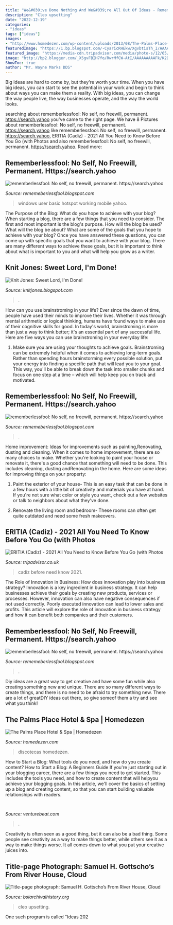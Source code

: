 ```yaml
---
title: "We&#039;ve Done Nothing And We&#039;re All Out Of Ideas - Rememberlessfool: No Self, No Freewill, Permanent. Https://search.yahoo"
description: "Cleo upsetting"
date: "2022-12-19"
categories:
- "ideas"
tags: ["ideas"]
images:
- "http://www.homedezen.com/wp-content/uploads/2013/08/The-Palms-Place-Hotel-Spa-28.jpg"
featuredImage: "https://1.bp.blogspot.com/-CyaricRHEkw/XgvbtisTh_I/AAAAAAAAb2I/ZY_ewffLqYc-z7PxA_6197drchPKe0abQCLcBGAsYHQ/s1600/Untitled114.png"
featured_image: "https://media-cdn.tripadvisor.com/media/photo-s/12/65/6d/a5/obra-de-pintura.jpg"
image: "http://bp2.blogger.com/_X5gvFBIH7fo/RwrMfCW-AtI/AAAAAAAAAFk/K2DDF-__jOY/w1200-h630-p-k-no-nu/IMG_0636.JPG"
ShowToc: true
author: "Mr. Wayne Marks DDS"
---
```



Big Ideas are hard to come by, but they're worth your time. When you have big ideas, you can start to see the potential in your work and begin to think about ways you can make them a reality. With big ideas, you can change the way people live, the way businesses operate, and the way the world looks.

	

		
searching about rememberlessfool: No self, no freewill, permanent. https://search.yahoo you've came to the right page. We have 8 Pictures about rememberlessfool: No self, no freewill, permanent. https://search.yahoo like rememberlessfool: No self, no freewill, permanent. https://search.yahoo, ERITIA (Cadiz) - 2021 All You Need to Know Before You Go (with Photos and also rememberlessfool: No self, no freewill, permanent. https://search.yahoo. Read more:
		
    
## Rememberlessfool: No Self, No Freewill, Permanent. Https://search.yahoo

<img loading=lazy src="https://1.bp.blogspot.com/-7Kh1n4TLBOI/XhqophYPjlI/AAAAAAAAcCA/R31o3Slmc0sT74rffxNWDuiGt-Wv11XXQCLcBGAsYHQ/s1600/Untitled181.png" onerror="this.onerror=null;this.src='https://tse3.mm.bing.net/th?id=OIP.K1PktYzAiLVYMlYAqDq5SQHaEK&amp;pid=15.1';" alt="rememberlessfool: No self, no freewill, permanent. https://search.yahoo">

_Source: rememeberlessfool.blogspot.com_

>windows user basic hotspot working mobile yahoo. 

	

The Purpose of the Blog: What do you hope to achieve with your blog?
When starting a blog, there are a few things that you need to consider. The first and most important is the blog's purpose. How will the blog be used? What will the blog be about? What are some of the goals that you hope to achieve with your blog? Once you have answered these questions, you can come up with specific goals that you want to achieve with your blog. There are many different ways to achieve these goals, but it is important to think about what is important to you and what will help you grow as a writer.

    
## Knit Jones: Sweet Lord, I&#039;m Done!

<img loading=lazy src="http://bp2.blogger.com/_X5gvFBIH7fo/RwrMfCW-AtI/AAAAAAAAAFk/K2DDF-__jOY/w1200-h630-p-k-no-nu/IMG_0636.JPG" onerror="this.onerror=null;this.src='https://tse2.mm.bing.net/th?id=OIP.MTqUnkYnEBP5EePLYZmvjwHaD4&amp;pid=15.1';" alt="Knit Jones: Sweet Lord, I&#039;m Done!">

_Source: knitjones.blogspot.com_

>. 

	

How can you use brainstroming in your life?
Ever since the dawn of time, people have used their minds to improve their lives. Whether it was through mental arithmetic or logical thinking, humans have found ways to make use of their cognitive skills for good. In today's world, brainstroming is more than just a way to think better; it's an essential part of any successful life. Here are five ways you can use brainstroming in your everyday life: 
1) Make sure you are using your thoughts to achieve goals. Brainstroming can be extremely helpful when it comes to achieving long-term goals. Rather than spending hours brainstorming every possible solution, put your energy into finding a specific path that will lead you to your goal. This way, you'll be able to break down the task into smaller chunks and focus on one step at a time – which will help keep you on track and motivated.

    
## Rememberlessfool: No Self, No Freewill, Permanent. Https://search.yahoo

<img loading=lazy src="https://1.bp.blogspot.com/-CyaricRHEkw/XgvbtisTh_I/AAAAAAAAb2I/ZY_ewffLqYc-z7PxA_6197drchPKe0abQCLcBGAsYHQ/s1600/Untitled114.png" onerror="this.onerror=null;this.src='https://tse4.mm.bing.net/th?id=OIP.jHh1chWUF4j1cPWiMK4MUAHaEK&amp;pid=15.1';" alt="rememberlessfool: No self, no freewill, permanent. https://search.yahoo">

_Source: rememeberlessfool.blogspot.com_

>. 

	

Home improvement: Ideas for improvements such as painting,Renovating, dusting and cleaning.
When it comes to home improvement, there are so many choices to make. Whether you're looking to paint your house or renovate it, there's a good chance that something will need to be done. This includes cleaning, dusting andRenovating in the home. Here are some ideas for improving things on your property: 
1. Paint the exterior of your house- This is an easy task that can be done in a few hours with a little bit of creativity and materials you have at hand. If you're not sure what color or style you want, check out a few websites or talk to neighbors about what they've done. 

2. Renovate the living room and bedroom- These rooms can often get quite outdated and need some fresh makeovers.

    
## ERITIA (Cadiz) - 2021 All You Need To Know Before You Go (with Photos

<img loading=lazy src="https://media-cdn.tripadvisor.com/media/photo-s/12/65/6d/a5/obra-de-pintura.jpg" onerror="this.onerror=null;this.src='https://tse4.mm.bing.net/th?id=OIP.qJfXrHRDiD5ctGSxANrCFAAAAA&amp;pid=15.1';" alt="ERITIA (Cadiz) - 2021 All You Need to Know Before You Go (with Photos">

_Source: tripadvisor.co.uk_

>cadiz before need know 2021. 

	

The Role of Innovation in Business: How does innovation play into business strategy?
Innovation is a key ingredient in business strategy. It can help businesses achieve their goals by creating new products, services or processes. However, innovation can also have negative consequences if not used correctly. Poorly executed innovation can lead to lower sales and profits. This article will explore the role of innovation in business strategy and how it can benefit both companies and their customers.

    
## Rememberlessfool: No Self, No Freewill, Permanent. Https://search.yahoo

<img loading=lazy src="https://1.bp.blogspot.com/-PFsnpVk_dL4/XkHvB3dar8I/AAAAAAAAclA/aPQLMYwuSbw5uON040Q9_DEqwhYK1e8CACLcBGAsYHQ/s1600/Untitled430.png" onerror="this.onerror=null;this.src='https://tse1.mm.bing.net/th?id=OIP.O7__VeO_Iysmd6yZRBpOqgHaEK&amp;pid=15.1';" alt="rememberlessfool: No self, no freewill, permanent. https://search.yahoo">

_Source: rememeberlessfool.blogspot.com_

>. 

	

Diy ideas are a great way to get creative and have some fun while also creating something new and unique. There are so many different ways to create things, and there is no need to be afraid to try something new. There are a lot of greatDIY ideas out there, so give someof them a try and see what you think!

    
## The Palms Place Hotel &amp; Spa | Homedezen

<img loading=lazy src="http://www.homedezen.com/wp-content/uploads/2013/08/The-Palms-Place-Hotel-Spa-28.jpg" onerror="this.onerror=null;this.src='https://tse1.mm.bing.net/th?id=OIP.OEe4XveP8KwVrG5E4F2SsQHaE8&amp;pid=15.1';" alt="The Palms Place Hotel &amp; Spa | Homedezen">

_Source: homedezen.com_

>discotecas homedezen. 

	

How to Start a Blog: What tools do you need, and how do you create content?
How to Start a Blog: A Beginners Guide
If you're just starting out in your blogging career, there are a few things you need to get started. This includes the tools you need, and how to create content that will helpyou achieve your blogging goals. In this article, we'll cover the basics of setting up a blog and creating content, so that you can start building valuable relationships with readers.

    
## 

<img loading=lazy src="https://venturebeat.com/wp-content/uploads/2019/06/shopify-3d-models.jpg" onerror="this.onerror=null;this.src='https://tse1.mm.bing.net/th?id=OIP.TT16MF0Uq6X0jOCyCSpPPwHaEo&amp;pid=15.1';" alt="">

_Source: venturebeat.com_

>. 

	

Creativity is often seen as a good thing, but it can also be a bad thing. Some people see creativity as a way to make things better, while others see it as a way to make things worse. It all comes down to what you put your creative juices into.

    
## Title-page Photograph: Samuel H. Gottscho’s From River House, Cloud

<img loading=lazy src="https://www.bsiarchivalhistory.org/BSI_Archival_History/Woodys_World_files/droppedImage_23.jpg" onerror="this.onerror=null;this.src='https://tse1.mm.bing.net/th?id=OIP.vGFc5rRozmuVzVvsdxGoOgHaKG&amp;pid=15.1';" alt="Title-page photograph: Samuel H. Gottscho’s From River House, Cloud">

_Source: bsiarchivalhistory.org_

>cleo upsetting. 

	

One such program is called "Ideas 202
